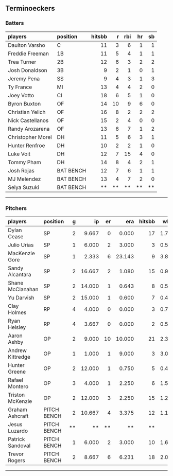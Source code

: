 ## Terminoeckers

### Batters

 
|players           |position  | hitsbb|  r| rbi| hr| sb| 
|:-----------------|:---------|------:|--:|---:|--:|--:| 
|Daulton Varsho    |C         |     11|  3|   6|  1|  1| 
|Freddie Freeman   |1B        |     11|  5|   4|  1|  1| 
|Trea Turner       |2B        |     12|  6|   3|  2|  2| 
|Josh Donaldson    |3B        |      9|  2|   1|  0|  1| 
|Jeremy Pena       |SS        |      9|  4|   3|  1|  3| 
|Ty France         |MI        |     13|  4|   4|  2|  0| 
|Joey Votto        |CI        |     18|  6|   5|  1|  0| 
|Byron Buxton      |OF        |     14| 10|   9|  6|  0| 
|Christian Yelich  |OF        |     16|  8|   2|  2|  2| 
|Nick Castellanos  |OF        |     15|  2|   4|  0|  0| 
|Randy Arozarena   |OF        |     13|  6|   7|  1|  2| 
|Christopher Morel |DH        |     11|  5|   6|  3|  1| 
|Hunter Renfroe    |DH        |     10|  2|   2|  1|  0| 
|Luke Voit         |DH        |     12|  7|  15|  4|  0| 
|Tommy Pham        |DH        |     14|  8|   4|  2|  1| 
|Josh Rojas        |BAT BENCH |     12|  7|   6|  1|  1| 
|MJ Melendez       |BAT BENCH |     13|  4|   7|  2|  0| 
|Seiya Suzuki      |BAT BENCH |     **| **|  **| **| **| 


* * *

### Pitchers

 
|players          |position    |  g|     ip| er|    era| hitsbb|  whip| so|  w| sv| 
|:----------------|:-----------|--:|------:|--:|------:|------:|-----:|--:|--:|--:| 
|Dylan Cease      |SP          |  2|  9.667|  0|  0.000|     17| 1.759| 16|  1|  0| 
|Julio Urias      |SP          |  1|  6.000|  2|  3.000|      3| 0.500| 10|  0|  0| 
|MacKenzie Gore   |SP          |  1|  2.333|  6| 23.143|      9| 3.857|  3|  0|  0| 
|Sandy Alcantara  |SP          |  2| 16.667|  2|  1.080|     15| 0.900| 11|  0|  0| 
|Shane McClanahan |SP          |  2| 14.000|  1|  0.643|      8| 0.571| 16|  1|  0| 
|Yu Darvish       |SP          |  2| 15.000|  1|  0.600|      7| 0.467| 13|  2|  0| 
|Clay Holmes      |RP          |  4|  4.000|  0|  0.000|      3| 0.750|  4|  0|  3| 
|Ryan Helsley     |RP          |  4|  3.667|  0|  0.000|      2| 0.545|  5|  0|  2| 
|Aaron Ashby      |OP          |  2|  9.000| 10| 10.000|     21| 2.333|  7|  0|  0| 
|Andrew Kittredge |OP          |  1|  1.000|  1|  9.000|      3| 3.000|  1|  0|  0| 
|Hunter Greene    |OP          |  2| 12.000|  1|  0.750|      5| 0.417| 15|  1|  0| 
|Rafael Montero   |OP          |  3|  4.000|  1|  2.250|      6| 1.500|  2|  0|  0| 
|Triston McKenzie |OP          |  2| 12.000|  3|  2.250|     15| 1.250| 12|  1|  0| 
|Graham Ashcraft  |PITCH BENCH |  2| 10.667|  4|  3.375|     12| 1.125|  6|  1|  0| 
|Jesus Luzardo    |PITCH BENCH | **|     **| **|     **|     **|    **| **| **| **| 
|Patrick Sandoval |PITCH BENCH |  1|  6.000|  2|  3.000|     10| 1.667|  8|  0|  0| 
|Trevor Rogers    |PITCH BENCH |  2|  8.667|  6|  6.231|     18| 2.077|  7|  1|  0| 


* * *


